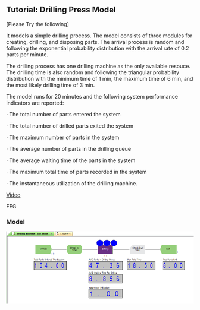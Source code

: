 ## Tutorial: Drilling Press Model
[Please Try the following]



It models a simple drilling process. The model consists of three modules for creating, drilling, and disposing parts. The arrival process is random and following the exponential probability distribution with the arrival rate of 0.2 parts per minute.

 

The drilling process has one drilling machine as the only available resouce. The drilling time is also random and following the triangular probability distribution with the minimum time of 1 min, the maximum time of 6 min, and the most likely drilling time of 3 min.

 

The model runs for 20 minutes and the following system performance indicators are reported:

·       The total number of parts entered the system

·       The total number of drilled parts exited the system

·       The maximum number of parts in the system

·       The average number of parts in the drilling queue

·       The average waiting time of the parts in the system

·       The maximum total time of parts recorded in the system

·       The instantaneous utilization of the drilling machine.

 

[Video](https://www.youtube.com/watch?v=HTefOvp_kNw)



FEG


### Model
![Screenshot](Screenshot.png)

